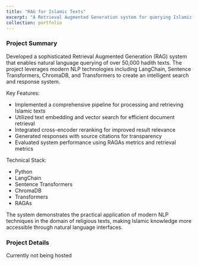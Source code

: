 ```yaml
---
title: "RAG for Islamic Texts"
excerpt: "A Retrieval Augmented Generation system for querying Islamic texts using advanced NLP techniques<br/><img src='/images/IslamRAG.png'>"
collection: portfolio
---
```


### Project Summary
Developed a sophisticated Retrieval Augmented Generation (RAG) system that enables natural language querying of over 50,000 hadith texts. The project leverages modern NLP technologies including LangChain, Sentence Transformers, ChromaDB, and Transformers to create an intelligent search and response system.

Key Features:
- Implemented a comprehensive pipeline for processing and retrieving Islamic texts
- Utilized text embedding and vector search for efficient document retrieval
- Integrated cross-encoder reranking for improved result relevance
- Generated responses with source citations for transparency
- Evaluated system performance using RAGAs metrics and retrieval metrics

Technical Stack:
- Python
- LangChain
- Sentence Transformers
- ChromaDB
- Transformers
- RAGAs

The system demonstrates the practical application of modern NLP techniques in the domain of religious texts, making Islamic knowledge more accessible through natural language interfaces. 


### Project Details

Currently not being hosted